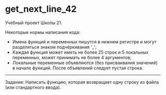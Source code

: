 # get_next_line_42

Учебный проект Школы 21.

Некоторые нормы написания кода:
* Имена функций и переменных пишутся в нижнем регистре и могут разделяться знаком подчёркивания '_';
* Каждая функция может иметь не более 25 строк и 5 локальных переменных, может принимать не более 4 аргументов;
* Локальные переменные объявляются (без присваивания значений) в начале функций. После объявлений следует пустая строка.
---
Задание:
Написать функцию, которая возвращает одну строку из файла (или стандартного ввода). 
